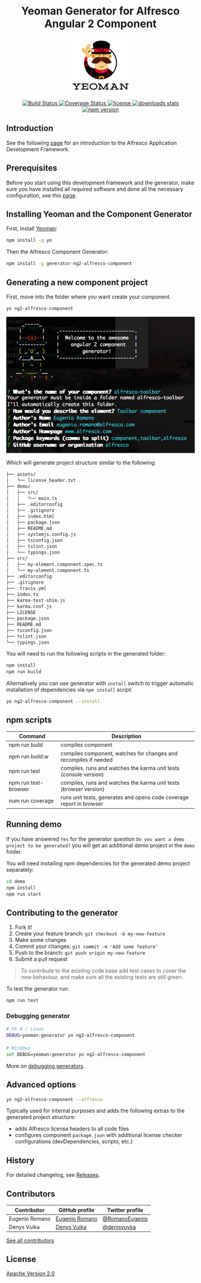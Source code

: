 <h1 align="center">Yeoman Generator for Alfresco Angular 2 Component</h1>
<p align="center">
  <img title="yeoman generator" src='assets/yeoman.png' alt='yeoman logo'  />
</p>
<p align="center">
  <a title='Build Status' href="https://travis-ci.org/Alfresco/generator-ng2-alfresco-component">
    <img src='https://travis-ci.org/Alfresco/generator-ng2-alfresco-component.svg?branch=master' alt='Build Status'  />
  </a>
  <a href='https://codecov.io/gh/Alfresco/generator-ng2-alfresco-component'>
    <img src='https://img.shields.io/codecov/c/github/Alfresco/generator-ng2-alfresco-component/master.svg?maxAge=2592000' alt='Coverage Status' />
  </a>
  <a href='https://github.com/Alfresco/generator-ng2-alfresco-component/blob/master/LICENSE'>
    <img src='https://img.shields.io/badge/license-MIT-blue.svg' alt='license' />
  </a>
  <a alt='downloads stats' href='https://npmjs.org/package/generator-ng2-alfresco-component'>
    <img src='https://img.shields.io/npm/dt/generator-ng2-alfresco-component.svg' alt='downloads stats' />
  </a>
  <a href="https://nodei.co/npm/generator-ng2-alfresco-component/">
    <img src="http://img.shields.io/npm/v/generator-ng2-alfresco-component.svg" alt='npm version' >
  </a>
</p>

## Introduction

See the following [page](https://github.com/Alfresco/app-dev-framework/blob/master/INTRODUCTION.md) for an introduction to the Alfresco Application Development Framework.

## Prerequisites

Before you start using this development framework and the generator, make sure you have installed all required software and done all the
necessary configuration, see this [page](https://github.com/Alfresco/app-dev-framework/blob/master/PREREQUISITES.md).

## Installing Yeoman and the Component Generator

First, install [Yeoman](http://yeoman.io):

```sh
npm install -g yo
```

Then the Alfresco Component Generator:

```sh
npm install -g generator-ng2-alfresco-component
```

##  Generating a new component project

First, move into the folder where you want create your component.

```sh
yo ng2-alfresco-component
```

![alfresco generator](assets/generator.png)

Which will generate project structure similar to the following:

    ├── assets/
    │   └── license_header.txt
    ├── demo/
    │   ├── src/
    │   │   └── main.ts
    │   ├── .editorconfig
    │   ├── .gitignore
    │   ├── index.html
    │   ├── package.json
    │   ├── README.md
    │   ├── systemjs.config.js
    │   ├── tsconfig.json
    │   ├── tslint.json
    │   └── typings.json
    ├── src/
    │   ├── my-element.component.spec.ts
    │   └── my-element.component.ts
    ├── .editorconfig
    ├── .gitignore
    ├── .travis.yml
    ├── index.ts
    ├── karma-test-shim.js
    ├── karma.conf.js
    ├── LICENSE
    ├── package.json
    ├── README.md
    ├── tsconfig.json
    ├── tslint.json
    └── typings.json

You will need to run the following scripts in the generated folder:

```sh
npm install
npm run build
```

Alternatively you can use generator with `install` switch to trigger automatic installation of dependencies via `npm install` script:

```sh
yo ng2-alfresco-component --install
```

## npm scripts

| Command | Description |
| --- | --- |
| npm run build | compiles component |
| npm run build:w | compiles component, watches for changes and recompiles if needed |
| npm run test | compiles, runs and watches the karma unit tests (console version) |
| npm run test-browser | compiles, runs and watches the karma unit tests (browser version) |
| num run coverage | runs unit tests, generates and opens code coverage report in browser |

## Running demo

If you have answered `Yes` for the generator question `Do you want a demo project to be generated?` you will get an additional demo project in the `demo` folder.

You will need installing npm dependencies for the generated demo project separately:

```sh
cd demo
npm install
npm run start
```

## Contributing to the generator

1. Fork it!
2. Create your feature branch: `git checkout -b my-new-feature`
3. Make some changes
4. Commit your changes: `git commit -m 'Add some feature'`
5. Push to the branch: `git push origin my-new-feature`
6. Submit a pull request

>To contribute to the existing code base add test cases to cover the new behaviour, and make sure all the existing tests are still green.

To test the generator run:

```sh
npm run test
```

### Debugging generator

```sh
# OS X / Linux
DEBUG=yeoman:generator yo ng2-alfresco-component

# Windows
set DEBUG=yeoman:generator yo ng2-alfresco-component
```

More on [debugging generators](http://yeoman.io/authoring/debugging.html).

## Advanced options

```sh
yo ng2-alfresco-component --alfresco
```

Typically used for internal purposes and adds the following extras to the generated project structure:

- adds Alfresco license headers to all code files
- configures component `package.json` with additional license checker configurations (devDependencies, scripts, etc.)

## History

For detailed changelog, see [Releases](https://github.com/Alfresco/generator-ng2-alfresco-component/releases).

## Contributors

| Contributor | GitHub profile | Twitter profile |
| --- | --- | --- |
| Eugenio Romano | [Eugenio Romano](https://github.com/eromano) | [@RomanoEugenio](https://twitter.com/RomanoEugenio) |
| Denys Vuika | [Denys Vuika](https://github.com/denisvuyka) | [@denisvuyka](https://twitter.com/denisvuyka) |

[See all contributors](https://github.com/alfresco/generator-ng2-alfresco-component/graphs/contributors)

## License
[Apache Version 2.0](https://github.com/alfresco/generator-ng2-alfresco-component/blob/master/LICENSE)
